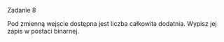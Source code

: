 Zadanie 8

Pod zmienną wejscie dostępna jest liczba całkowita dodatnia. Wypisz jej zapis w postaci binarnej.

